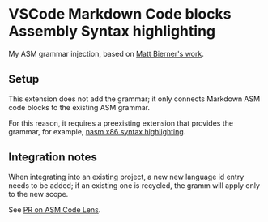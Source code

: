 # VSCode Markdown Code blocks Assembly Syntax highlighting

My ASM grammar injection, based on [Matt Bierner's work](https://github.com/mjbvz/vscode-fenced-code-block-grammar-injection-example).

## Setup

This extension does not add the grammar; it only connects Markdown ASM code blocks to the existing ASM grammar.

For this reason, it requires a preexisting extension that provides the grammar, for example, [nasm x86 syntax highlighting](https://marketplace.visualstudio.com/items?itemName=LucianIrsigler.nasm).

## Integration notes

When integrating into an existing project, a new new language id entry needs to be added; if an existing one is recycled, the gramm will apply only to the new scope.

See [PR on ASM Code Lens](https://github.com/maziac/asm-code-lens/pull/65).
